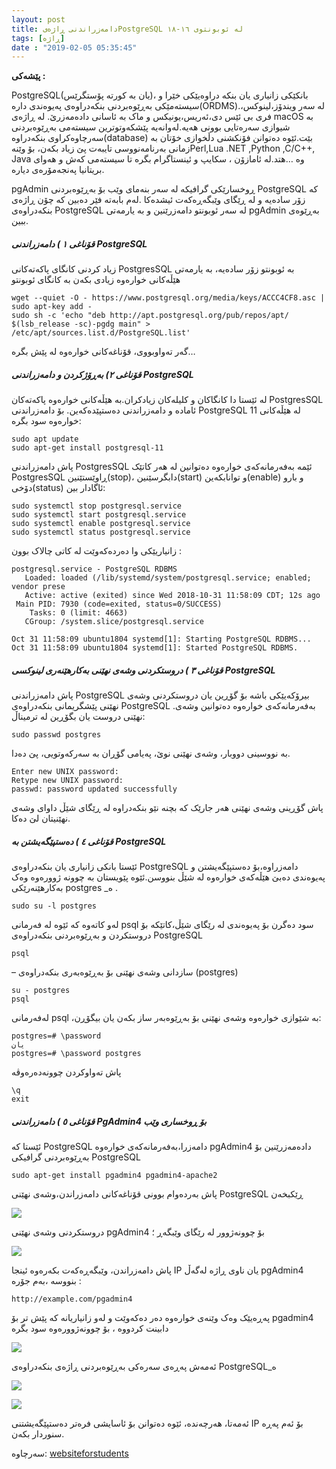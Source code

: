 ```yaml
---
layout: post
title: دامەزراندنی ڕاژەیPostgreSQL لە ئوبونتوی ١٦-١٨
tags: [ڕاژە]
date : "2019-02-05 05:35:45"
---
```


**پێشەکی :**

PostgreSQL(یان بە کورتە پۆستگرێس)، بانکێکی زانیاری یان بنکە دراوەیێکی خێرا و سیستەمێکی بەڕێوەبردنی بنکەدراوەی پەیوەندی دارە(ORDMS).لە سەر ویندۆز،لینوکس، فری بی ئێس دی،ئەریس،یونیکس و ماک بە ئاسانی دادەمەزرێ. لە ڕاژەی macOS بە شیوازی سەرەتایی بوونی هەیە.لەوانەیە پێشکەوتوترین سیستەمی بەڕێوەبردنی سەرچاوەکراوی بنکەدراوە(database) بێت.ئێوە دەتوانن فۆنکشنی دڵخوازی خۆتان بە زمانی بەرنامەنووسی تایبەت پێ زیاد بکەن، بۆ وێنەPerl,Lua .NET ,Python ,C/C++, Java وە …هتد.لە ئامازۆن ، سکایپ و ئینستاگرام بگرە تا سیستەمی کەش و هەوای بریتانیا پەنجەمۆرەی دیارە.

pgAdmin ڕوخسارێکی گرافیکە لە سەر بنەمای وێب بۆ بەڕێوەبردنی PostgreSQL کە زۆر سادەیە و لە ڕێگای وێبگەڕەکەت ئیشدەکا .لەم بابەتە فێر دەبین کە چۆن ڕاژەی بنکەدراوەی PostgreSQL لە سەر ئوبونتو دامەزرێنین و بە یارمەتی pgAdmin بەڕێوەی ببین.

##### **قۆناغی ١ )** دامەزراندنی PostgreSQL

زیاد کردنی کانگای پاکەتەکانی PostgresSQL بە ئوبونتو زۆر سادەیە، بە یارمەتی هێڵەکانی خوارەوە زیادی بکەن بە کانگای ئوبونتو

```shell
wget --quiet -O - https://www.postgresql.org/media/keys/ACCC4CF8.asc | sudo apt-key add -
sudo sh -c 'echo "deb http://apt.postgresql.org/pub/repos/apt/ $(lsb_release -sc)-pgdg main" > /etc/apt/sources.list.d/PostgreSQL.list'
```

گەر تەواوبووی، قۆناغەکانی خوارەوە لە پێش بگرە…

##### **قۆناغی ٢)** بەڕۆژکردن و دامەزراندنی PostgreSQL

لە ئێستا دا کانگاکان و کلیلەکان زیادکران.بە هێڵەکانی خوارەوە پاکەتەکان PostgresSQL ئامادە و دامەزراندنی دەستپێدەکەین. بۆ دامەزراندنی PostgreSQL 11 لە هێڵەکانی خوارەوە سود بگرە:

```shell
sudo apt update
sudo apt-get install postgresql-11
```

پاش دامەزراندنی PostgresSQL ئێمە بەفەرمانەکەی خوارەوە دەتوانین لە هەر کاتێک PostgresSQL ڕاوێستێنین(stop)، دابگرسێنین(start) و توانابکەین(enable) و بارو دۆخی(status) ئاگادار بین:

```shell
sudo systemctl stop postgresql.service
sudo systemctl start postgresql.service
sudo systemctl enable postgresql.service
sudo systemctl status postgresql.service
```

زانیاریێکی وا دەردەکەوێت لە کاتی چالاک بوون :

```shell
postgresql.service - PostgreSQL RDBMS
   Loaded: loaded (/lib/systemd/system/postgresql.service; enabled; vendor prese
   Active: active (exited) since Wed 2018-10-31 11:58:09 CDT; 12s ago
 Main PID: 7930 (code=exited, status=0/SUCCESS)
    Tasks: 0 (limit: 4663)
   CGroup: /system.slice/postgresql.service

Oct 31 11:58:09 ubuntu1804 systemd[1]: Starting PostgreSQL RDBMS...
Oct 31 11:58:09 ubuntu1804 systemd[1]: Started PostgreSQL RDBMS.
```

##### **قۆناغی ٣ )** دروستکردنی وشەی نهێنی بەکارهێنەری لینوکسی PostgreSQL

پاش دامەزراندنی PostgreSQL بیرۆکەیێکی باشە بۆ گۆڕین یان دروستکردنی وشەی نهێنی پێشگریمانی بنکەدراوەی PostgreSQL .بەفەرمانەکەی خوارەوە دەتوانین وشەی نهێنی دروست یان بگۆڕین لە ترمیناڵ:

```shell
sudo passwd postgres
```

بە نووسینی دووبار، وشەی نهێنی نوێ، پەیامی گۆڕان بە سەرکەوتویی، پێ دەدا.

```shell
Enter new UNIX password: 
Retype new UNIX password: 
passwd: password updated successfully
```

پاش گۆڕینی وشەی نهێنی هەر جارێک کە بچنە نێو بنکەدراوە لە ڕێگای شێڵ داوای وشەی نهێنیتان لێ دەکا.

##### **قۆناغی ٤ )** دەستپێگەیشتن بە PostgreSQL

ئێستا بانکی زانیاری یان بنکەدراوەی PostgreSQL دامەزراوە،بۆ دەستپێگەیشتن و پەیوەندی دەبێ هێڵەکەی خوارەوە لە شێڵ بنووسن.ئێوە پێویستان بە چوونە ژوورەوە وەک بەکارهێنەرێکی postgres _ە .

```shell
sudo su -l postgres
```

لەو کاتەوە کە ئێوە لە فەرمانی psql سود دەگرن بۆ پەیوەندی لە رێگای شێڵ،کاتێکە بۆ دروستکردن و بەڕێوەبردنی بنکەدراوەی PostgreSQL

```shell
psql
```

– سازدانی وشەی نهێنی بۆ بەڕێوەبەری بنکەدراوەی (postgres)

```shell
su - postgres
psql
```

لەفەرمانی psql ،بە شێوازی خوارەوە وشەی نهێنی بۆ بەڕێوەبەر ساز بکەن یان بیگۆڕن:

```shell
postgres=# \password
یان
postgres=# \password postgres
```

پاش تەواوکردن چوونەدەرەوڤە

```shell
\q
exit
```

##### **قۆناغی ٥ )** دامەزراندنی PgAdmin4 بۆ ڕوخساری وێب

ئێستا کە PostgreSQL دامەزرا،بەفەرمانەکەی خوارەوە pgAdmin4 دادەمەزرێنین بۆ بەڕێوەبردنی گرافیکی PostgreSQL

```shell
sudo apt-get install pgadmin4 pgadmin4-apache2
```

پاش بەردەوام بوونی قۆناغەکانی دامەزراندن،وشەی نهێنی PostgreSQL ڕێکبخەن

![](/server/images/18.png)

 

دروستکردنی وشەی نهێنی pgAdmin4 بۆ چوونەژوور لە رێگای وێبگەڕ ؛

 

![](/server/images/18-1.png)

 

پاش دامەزراندن، وێبگەڕەکەت بکەرەوە ئینجا IP یان ناوی ڕاژە لەگەڵ pgAdmin4 بنووسە ،بەم جۆرە :

```shell
http://example.com/pgadmin4
```

پەڕەیێک وەک وێنەی خوارەوە دەر دەکەوێت و لەو زانیاریانە کە پێش تر بۆ pgadmin4 دابینت کردووە ، بۆ چوونەژوورەوە سود بگرە

 

![](/server/images/18-2.png)

 

ئەمەش پەڕەی سەرەکی بەڕێوەبردنی ڕاژەی بنکەدراوەی PostgreSQL_ە

 

![](/server/images/18-3.png)

 

![](/server/images/18-4.png)

 

ئەمەتا، هەرچەندە، ئێوە دەتوانن بۆ ئاسایشی فرەتر دەستپێگەیشتنی IP بۆ ئەم پەڕە سنوردار بکەن.

سەرچاوە: [websiteforstudents](https://kurd.click/?p=377) 